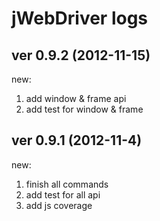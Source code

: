 jWebDriver logs
====================

## ver 0.9.2 (2012-11-15)

new:

1. add window & frame api
2. add test for window & frame

## ver 0.9.1 (2012-11-4)

new:

1. finish all commands
2. add test for all api
3. add js coverage